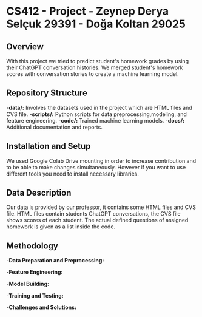# CS412 - Project - Zeynep Derya Selçuk 29391 - Doğa Koltan 29025

## Overview
With this project we tried to predict student's homework grades by using their ChatGPT conversation histories. We merged student's homework scores with conversation stories to create a machine learning model.

## Repository Structure
-**data/:** Involves the datasets used in the project which are HTML files and CVS file.
-**scripts/:** Python scripts for data preprocessing,modeling, and feature engineering.
-**code/:** Trained machine learning models.
-**docs/:** Additional documentation and reports.

## Installation and Setup
We used Google Colab Drive mounting in order to increase contribution and to be able to make changes simultaneously. However if you want to use different tools you need to install necessary libraries.

## Data Description
Our data is provided by our professor, it contains some HTML files and CVS file. HTML files contain students ChatGPT conversations, the CVS file shows scores of each student. The actual defined questions of assigned homework is given as a list inside the code.

## Methodology
-**Data Preparation and Preprocessing:**



-**Feature Engineering:**



-**Model Building:**



-**Training and Testing:**


-**Challenges and Solutions:**
